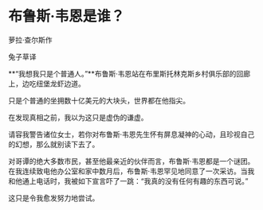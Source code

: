 # 布鲁斯·韦恩是谁？

萝拉·查尔斯作

兔子草译

**“我想我只是个普通人。”**布鲁斯·韦恩站在布里斯托林克斯乡村俱乐部的回廊上，边吃纽堡龙虾边道。

只是个普通的坐拥数十亿美元的大块头，世界都在他指尖。

在发现真相之前，我以为这只是虚伪的谦虚。

请容我警告诸位女士，若你对布鲁斯·韦恩先生怀有屏息凝神的心动，且珍视自己的幻想，那么就别读下去了。

对哥谭的绝大多数市民，甚至他最亲近的伙伴而言，布鲁斯·韦恩都是一个谜团。在我连续致电他办公室和家中数月后，布鲁斯·韦恩罕见地同意了一次采访。当我和他通上电话时，我被如下宣言吓了一跳：“我真的没有任何有趣的东西可说。”

这只是令我愈发努力地尝试。
